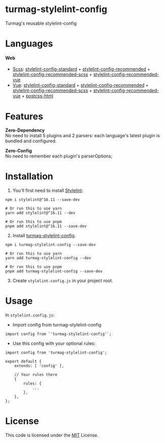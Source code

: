 # turmag-stylelint-config

Turmag's reusable stylelint-config

# Languages
#### Web #
* [Scss](https://sass-lang.com): [stylelint-config-standard](https://github.com/stylelint/stylelint-config-standard) + [stylelint-config-recommended](https://github.com/stylelint/stylelint-config-recommended) + [stylelint-config-recommended-scss](https://github.com/stylelint-scss/stylelint-config-recommended-scss) + [stylelint-config-recommended-vue](https://github.com/ota-meshi/stylelint-config-recommended-vue)
* [Vue](https://vuejs.org): [stylelint-config-standard](https://github.com/stylelint/stylelint-config-standard) + [stylelint-config-recommended](https://github.com/stylelint/stylelint-config-recommended) + [stylelint-config-recommended-scss](https://github.com/stylelint-scss/stylelint-config-recommended-scss) + [stylelint-config-recommended-vue](https://github.com/ota-meshi/stylelint-config-recommended-vue) + [postcss-html](https://github.com/ota-meshi/postcss-html)

# Features
**Zero-Dependency**<br>
No need to install 5 plugins and 2 parsers: each language's latest plugin is bundled and configured.

**Zero-Config**<br>
No need to remember each plugin's parserOptions;

# Installation
1. You'll first need to install [Stylelint](https://stylelint.io):
```
npm i stylelint@^16.11 --save-dev

# Or run this to use yarn
yarn add stylelint@^16.11 --dev

# Or run this to use pnpm
pnpm add stylelint@^16.11 --save-dev
```

2. Install [turmag-stylelint-config](https://www.npmjs.com/package/turmag-stylelint-config).

```
npm i turmag-stylelint-config --save-dev

# Or run this to use yarn
yarn add turmag-stylelint-config --dev

# Or run this to use pnpm
pnpm add turmag-stylelint-config --save-dev
```

3. Create `stylelint.config.js` in your project root.

# Usage
In `stylelint.config.js`:
* Import config from turmag-stylelint-config

```
import config from `'turmag-stylelint-config'`;
```
* Use this config with your optional rules:

```
import config from 'turmag-stylelint-config';

export default {
    extends: [ 'config' ],

    // Your rules there
    {
        rules: {
            ...
        },
    },
};
```

# License
This code is licensed under the [MIT](https://github.com/Turmag/turmag-stylelint-config/blob/main/LICENSE) License.